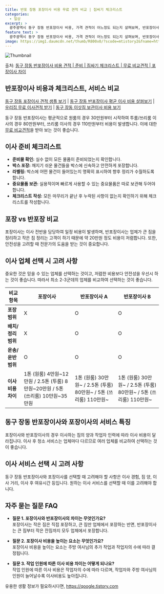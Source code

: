 ```yaml
---
title: 반포 장동 포장이사 비용 무료 견적 비교 | 짐싸기 체크리스트
categories:
  - 일상
excerpt: >
  광주광역시 동구 장동 반포장이사 비용, 가격 견적이 어느정도 되는지 살펴보며, 반포장이사를 준비함에 있어 짐싸기 준비 체크리스트가 무엇인지 보겠습니다. 마지막으로 포장이사와 차이점을 통해 무료 비교견적으로 어떤 것이 더 합리적인 선택인지 공유 드립니다.동구 장동 포장이사 견적 샘플 보기 👈 클릭동구 장동 포장이사 가격 살펴보기 👈 클릭동구 장동 반포장이사 평균 이사 비용평수동구 장동 평균 이사 비용원룸 이사9평 이하 (1톤)30만원~투룸/쓰리룸 이사16평 ~ 20평 (2.5톤)80만원~쓰리룸 이사21평 (5톤) ~110만원~우리집 무료 이사견적 받기 👈 클릭포장 vs 반포장: 가장 큰 차이점이사할 때 포장과 반포장의 가장 큰 차이점은 클린하우스가 짐을 정리하느냐의 여부입니다.포장이사는 이사 전반을 ..
feature_text: >
  광주광역시 동구 장동 반포장이사 비용, 가격 견적이 어느정도 되는지 살펴보며, 반포장이사를 준비함에 있어 짐싸기 준비 체크리스트가 무엇인지 보겠습니다. 마지막으로 포장이사와 차이점을 통해 무료 비교견적으로 어떤 것이 더 합리적인 선택인지 공유 드립니다.동구 장동 포장이사 견적 샘플 보기 👈 클릭동구 장동 포장이사 가격 살펴보기 👈 클릭동구 장동 반포장이사 평균 이사 비용평수동구 장동 평균 이사 비용원룸 이사9평 이하 (1톤)30만원~투룸/쓰리룸 이사16평 ~ 20평 (2.5톤)80만원~쓰리룸 이사21평 (5톤) ~110만원~우리집 무료 이사견적 받기 👈 클릭포장 vs 반포장: 가장 큰 차이점이사할 때 포장과 반포장의 가장 큰 차이점은 클린하우스가 짐을 정리하느냐의 여부입니다.포장이사는 이사 전반을 ..
image: https://img1.daumcdn.net/thumb/R800x0/?scode=mtistory2&fname=https%3A%2F%2Fblog.kakaocdn.net%2Fdn%2FCALtf%2FbtsHdfgBfI8%2FnIZ7QZt78T6sJYGpOkBB8k%2Fimg.webp
---
```


![Thumbnail](https://img1.daumcdn.net/thumb/R800x0/?scode=mtistory2&fname=https%3A%2F%2Fblog.kakaocdn.net%2Fdn%2FCALtf%2FbtsHdfgBfI8%2FnIZ7QZt78T6sJYGpOkBB8k%2Fimg.webp)

<p>출처: <a href="https://qoogle.tistory.com/9538" rel="dofollow">동구 장동 반포장이사 비용 견적 | 준비 | 짐싸기 체크리스트 | 무료 비교견적 | 포장이사 차이</a> </p>

## 반포장이사 비용과 체크리스트, 서비스 비교

[동구 장동 포장이사 견적 샘플 보기](https://www.movingmate.co.kr/gwangju/dong_district/jang_dong) | [동구 장동 반포장이사 평균 이사 비용 살펴보기](https://www.movingmate.co.kr/gwangju/dong_district/jang_dong) | [우리집 무료 이사견적 받기](https://www.movingmate.co.kr/gwangju/dong_district/jang_dong) | [동구 장동 이삿짐 보관이사 비용 보기](https://www.movingmate.co.kr/gwangju/dong_district/jang_dong)

동구 장동 반포장이사는 평균적으로 원룸의 경우 30만원부터 시작하여 투룸/쓰리룸 이사의 경우 80만원부터, 쓰리룸 이사의 경우 110만원부터
비용이 발생합니다. 이에 대한 [무료
비교견적](https://www.movingmate.co.kr/gwangju/dong_district/jang_dong)을 받아 보는 것이
좋습니다.

## 이사 준비 체크리스트

  * **준비물 확인:** 실수 없이 모든 물품이 준비되었는지 확인합니다.
  * **박스 포장:** 깨지기 쉬운 물건들을 박스에 신속하고 안전하게 포장합니다.
  * **라벨링:** 박스에 어떤 물건이 들어있는지 명확히 표시하여 향후 정리가 수월하도록 합니다.
  * **중요물품 보관:** 실용적이며 빠르게 사용할 수 있는 중요물품은 따로 보관해 두어야 합니다.
  * **체크리스트 작성:** 모든 마무리가 끝난 후 누락된 사항이 없는지 확인하기 위해 체크리스트를 작성합니다.

## 포장 vs 반포장 비교

포장이사는 이사 전반을 담당하여 일정 비용이 발생하며, 반포장이사는 업체가 큰 짐을 정리하고 작은 짐 정리는 고객이 하기 때문에 약 20만원
정도 비용이 저렴합니다. 또한, 안전성을 고려할 때 전문가의 도움을 받는 것이 중요합니다.

## 이사 업체 선택 시 고려 사항

중요한 것은 믿을 수 있는 업체를 선택하는 것이고, 저렴한 비용보다 안전성을 우선시 하는 것이 좋습니다. 따라서 최소 2-3군데의 업체를
비교하여 선택하는 것이 좋습니다.

**비교항목** | **포장이사** | **반포장이사 A** | **반포장이사 B**  
---|---|---|---  
**포장 범위** | X | O | O  
**배치/정리 범위** | X | O | O  
**운송/운반 범위** | O | O | O  
**이사비용 차이** | 1톤 (원룸) 4만원~12만원 / 2.5톤 (투룸) 8만원~20만원 / 5톤 (쓰리룸) 10만원~35만원 | 1톤 (원룸) 30만원~ / 2.5톤 (투룸) 80만원~ / 5톤 (쓰리룸) 110만원~ | 1톤 (원룸) 30만원~ / 2.5톤 (투룸) 80만원~ / 5톤 (쓰리룸) 110만원~  
  
## 동구 장동 반포장이사와 포장이사의 서비스 특징

포장이사와 반포장이사의 경우 이사하는 짐의 양과 작업자 인력에 따라 이사 비용이 달라집니다. 이사 후 청소 서비스는 업체마다 다르므로 여러
업체를 비교하여 선택하는 것이 좋습니다.

## 이사 서비스 선택 시 고려 사항

동구 장동 반포장이사와 포장이사를 선택할 때 고려해야 할 사항은 이사 경험, 짐 양, 이사 거리, 이사 후 여유시간 등입니다. 원하는 이사
서비스를 선택할 때 이를 고려해야 합니다.

## 자주 묻는 질문 FAQ

  * **질문 1. 포장이사와 반포장이사의 차이는 무엇인가요?**  
포장이사는 작은 짐은 직접 포장하고, 큰 짐만 업체에서 포장하는 반면, 반포장이사는 큰 짐부터 작은 잔짐까지 모두 업체에서 포장합니다.

  * **질문 2. 포장이사 비용을 높이는 요소는 무엇인가요?**  
포장이사 비용을 높이는 요소는 주방 여사님의 추가 작업과 작업자의 수에 따라 결정됩니다.

  * **질문 3. 작업 인원에 따른 이사 비용 차이는 어떻게 되나요?**  
작업 인원에 따른 이사 비용은 작업자의 수에 따라 다르며, 작업자와 주방 여사님의 인원이 늘어날수록 이사비용도 높아집니다.

 

유용한 생활 정보가 필요하시다면, <a href="https://qoogle.tistory.com" rel="dofollow">https://qoogle.tistory.com</a>


